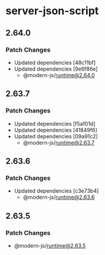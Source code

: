 # server-json-script

## 2.64.0

### Patch Changes

- Updated dependencies [48c11bf]
- Updated dependencies [9e6f86e]
  - @modern-js/runtime@2.64.0

## 2.63.7

### Patch Changes

- Updated dependencies [f5af01d]
- Updated dependencies [41849f6]
- Updated dependencies [09a91c2]
  - @modern-js/runtime@2.63.7

## 2.63.6

### Patch Changes

- Updated dependencies [c3e73b4]
  - @modern-js/runtime@2.63.6

## 2.63.5

### Patch Changes

- @modern-js/runtime@2.63.5
